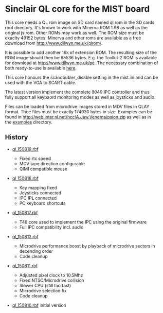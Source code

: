 Sinclair QL core for the MIST board
===================================

This core needs a QL rom image on SD card named ql.rom in the SD cards
root directory. It's known to work with Minerva ROM 1.98 as well as the
original js.rom. Other ROMs may work as well. The ROM size must be exaclty
49152 bytes. Minerva and other roms are available as a free download from 
http://www.dilwyn.me.uk/qlrom/.

It is possible to add another 16k of extension ROM. The resulting size
of the ROM image should then be 65536 bytes. E.g. the Toolkit-2 ROM is
available for download at http://www.dilwyn.me.uk/pe. The necessary
combination of both ready-to-use is available 
[here](https://github.com/mist-devel/mist-binaries/raw/master/cores/ql/ql.rom).

This core honours the scandoubler_disable setting in the mist.ini and can
be used with the VGA to SCART cable.

The latest version implement the complete 8049 IPC controller and thus
fully support all keybaord monitoring modes as well as joysticks and
audio.

Files can be loaded from microdrive images stored in MDV files in QLAY
format. Thee files must be exactly 174930 bytes in size. Examples can
be found in http://web.inter.nl.net/hcc/A.Jaw.Venema/psion.zip as well as
in the [examples](https://github.com/mist-devel/mist-binaries/raw/master/cores/ql/examples) directory.

History
-------

* [ql_150819.rbf](https://github.com/mist-devel/mist-binaries/raw/master/cores/ql/ql_150819.rbf)
  - Fixed rtc speed
  - MDV tape direction configurable
  - QIMI compatible mouse

* [ql_150818.rbf](https://github.com/mist-devel/mist-binaries/raw/master/cores/ql/old/ql_150818.rbf)
  - Key mapping fixed
  - Joysticks connected
  - IPC IPL connected
  - PC keyboard shortcuts

* [ql_150817.rbf](https://github.com/mist-devel/mist-binaries/raw/master/cores/ql/old/ql_150817.rbf)
  - T48 core used to implement the IPC using the original firmware
  - Full IPC compatibility incl. audio

* [ql_150813.rbf](https://github.com/mist-devel/mist-binaries/raw/master/cores/ql/old/ql_150813.rbf)
  - Microdrive performance boost by playback of microdrive sectors in decending order
  - Code cleanup

* [ql_150811.rbf](https://github.com/mist-devel/mist-binaries/raw/master/cores/ql/old/ql_150811.rbf)
  - Adjusted pixel clock to 10.5Mhz
  - Fixed NTSC/Microdrive collision
  - Slower CPU (still too fast)
  - Microdrive selection fix
  - Code cleanup

* [ql_150810.rbf](https://github.com/mist-devel/mist-binaries/raw/master/cores/ql/old/ql_150810.rbf) Initial version
